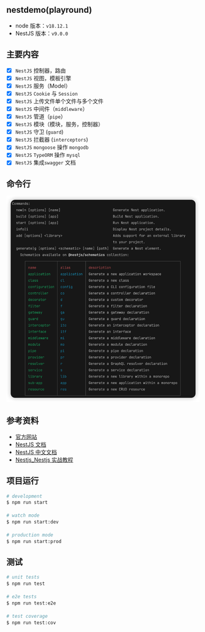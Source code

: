## nestdemo(playround)

- node 版本：`v18.12.1`
- NestJS 版本：`v9.0.0`

## 主要内容

- [x] `NestJS` 控制器，路由
- [x] `NestJS` 视图，模板引擎
- [x] `NestJS` 服务（Model）
- [x] `NestJS` `Cookie` 与 `Session`
- [x] `NestJS` 上传文件单个文件与多个文件
- [x] `NestJS` 中间件（`middleware`）
- [x] `NestJS` 管道（`pipe`）
- [x] `NestJS` 模块（模块，服务，控制器）
- [x] `NestJS` 守卫 (`guard`)
- [x] `NestJS` 拦截器 (`interceptors`)
- [x] `NestJS` `mongoose` 操作 `mongodb`
- [x] `NestJS` `TypeORM` 操作 `mysql`
- [x] `NestJS` 集成`swagger` 文档

## 命令行

![命令行](./shot/1.png)

## 参考资料

- [官方网站](https://nestjs.com/)
- [NestJS 文档](https://docs.nestjs.com/)
- [NestJS 中文文档](https://docs.nestjs.cn/)
- [Nestjs_Nestjs 实战教程](https://www.bilibili.com/video/BV1124y1k7th/?spm_id_from=333.999.0.0&vd_source=c5abf1ba032ca00c06ebba96e3ff445e)

## 项目运行

```bash
# development
$ npm run start

# watch mode
$ npm run start:dev

# production mode
$ npm run start:prod
```

## 测试

```bash
# unit tests
$ npm run test

# e2e tests
$ npm run test:e2e

# test coverage
$ npm run test:cov
```
